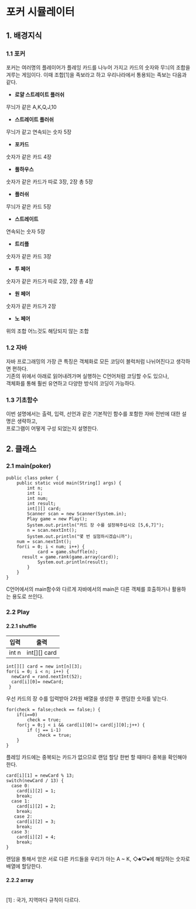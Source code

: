 포커 시뮬레이터
=
## 1. 배경지식
### 1.1 포커

포커는 여러명의 플레이어가 플레잉 카드를 나누어 가지고 카드의 숫자와 무늬의 조합을 겨루는 게임이다.
이때 조합[1]을 족보라고 하고 우리나라에서 통용되는 족보는 다음과 같다.
* **로얄 스트레이트 플러쉬**

무늬가 같은 A,K,Q,J,10
* **스트레이트 플러쉬**

무늬가 같고 연속되는 숫자 5장
* **포카드**

숫자가 같은 카드 4장
* **풀하우스**

숫자가 같은 카드가 따로 3장, 2장 총 5장
* **플러쉬**

무늬가 같은 카드 5장
* **스트레이트**

연속되는 숫자 5장
* **트리플**

숫자가 같은 카드 3장
* **투 페어**

숫자가 같은 카드가 따로 2장, 2장 총 4장
* **원 페어**

숫자가 같은 카드가 2장
* **노 페어**

위의 조합 어느것도 해당되지 않는 조합 
### 1.2 자바

자바 프로그래밍의 가장 큰 특징은 객체화로 모든 코딩이 블럭처럼 나뉘어진다고 생각하면 편하다.
<br>
기존의 위에서 아래로 읽어내려가며 실행하는 C언어처럼 코딩할 수도 있으나,
<br>
객체화를 통해 훨씬 유연하고 다양한 방식의 코딩이 가능하다.
### 1.3 기초함수

이번 설명에서는 출력, 입력, 선언과 같은 기본적인 함수를 포함한 자바 전반에 대한 설명은 생략하고,
<br>
프로그램이 어떻게 구성 되었는지 설명한다.
## 2. 클래스
### 2.1 main(poker)
<pre><code>public class poker {
	public static void main(String[] args) {
		int n;
		int i;
		int num;
		int result;
		int[][] card;
		Scanner scan = new Scanner(System.in);
		Play game = new Play();
		System.out.println("카드 장 수를 설정해주십시오 [5,6,7]");
		n = scan.nextInt();
		System.out.println("몇 번 실험하시겠습니까");
    num = scan.nextInt();
    for(i = 0; i < num; i++) {
			card = game.shuffle(n);
      result = game.rank(game.array(card));
			System.out.println(result);
		}
	}
}</code></pre>
C언어에서의 main함수와 다르게 자바에서의 main은 다른 객체를 호출하거나 활용하는 용도로 쓰인다.
### 2.2 Play
#### 2.2.1 shuffle
|입력|출력|
|-|-|
|int n|int[][] card|
<pre><code>int[][] card = new int[n][3];
for(i = 0; i < n; i++) {
  newCard = rand.nextInt(52);
  card[i][0]= newCard;
 }</code></pre>
우선 카드의 장 수를 입력받아 2차원 배열을 생성한 후 랜덤한 숫자를 넣는다.
<pre><code>for(check = false;check == false;) {
	if(i==0)
		check = true;
	for(j = 0;j < i && card[i][0]!= card[j][0];j++) {
		if (j == i-1) 
			check = true;
	}
}</code></pre>
플레잉 카드에는 중복되는 카드가 없으므로 랜덤 할당 한번 할 때마다 중복을 확인해야 한다.
<pre><code>card[i][1] = newCard % 13;
switch(newCard / 13) {
  case 0:
    card[i][2] = 1;
    break;
  case 1:
    card[i][2] = 2;
    break;
   case 2:
    card[i][2] = 3;
    break;
  case 3:
    card[i][2] = 4;
    break;
}</code></pre>
랜덤을 통해서 얻은 서로 다른 카드들을 우리가 아는 A ~ K, ◇♣♡♠에 해당하는 숫자로 배열에 할당한다. 
#### 2.2.2 array
<br>
[1] : 국가, 지역마다 규칙이 다르다.
